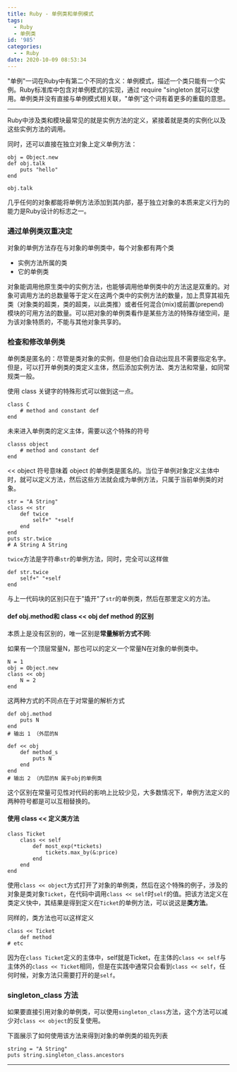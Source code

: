 ```yaml
---
title: Ruby - 单例类和单例模式
tags:
  - Ruby
  - 单例类
id: '985'
categories:
  - - Ruby
date: 2020-10-09 08:53:34
---
```


"单例"一词在Ruby中有第二个不同的含义：单例模式，描述一个类只能有一个实例。Ruby标准库中包含对单例模式的实现，通过 require "singleton 就可以使用。单例类并没有直接与单例模式相关联，"单例"这个词有着更多的重载的意思。

* * *

Ruby中涉及类和模块最常见的就是实例方法的定义，紧接着就是类的实例化以及这些实例方法的调用。

同时，还可以直接在独立对象上定义单例方法：

```
obj = Object.new
def obj.talk
    puts "hello"
end

obj.talk
```

几乎任何的对象都能将单例方法添加到其内部，基于独立对象的本质来定义行为的能力是Ruby设计的标志之一。

### 通过单例类双重决定

对象的单例方法存在与对象的单例类中，每个对象都有两个类

*   实例方法所属的类
*   它的单例类

对象能调用他原生类中的实例方法，也能够调用他单例类中的方法这是双重的。对象可调用方法的总数量等于定义在这两个类中的实例方法的数量，加上贯穿其祖先类（对象类的超类，类的超类，以此类推）或者任何混合(mix)或前置(prepend)模块的可用方法的数量。可以把对象的单例类看作是某些方法的特殊存储空间，是为该对象特质的，不能与其他对象共享的。

### 检查和修改单例类

单例类是匿名的：尽管是类对象的实例，但是他们会自动出现且不需要指定名字。但是，可以打开单例类的类定义主体，然后添加实例方法、类方法和常量，如同常规类一般。

使用 class 关键字的特殊形式可以做到这一点。

```
class C
    # method and constant def
end
```

未来进入单例类的定义主体，需要以这个特殊的符号

```
classs object
    # method and constant def
end
```

<< object 符号意味着 object 的单例类是匿名的。当位于单例对象定义主体中时，就可以定义方法，然后这些方法就会成为单例方法，只属于当前单例类的对象。

```
str = "A String"
class << str
    def twice
        self+" "+self
    end
end
puts str.twice
# A String A String
```

`twice`方法是字符串`str`的单例方法，同时，完全可以这样做

```
def str.twice
    self+" "+self
end
```

与上一代码块的区别只在于"撬开"了`str`的单例类，然后在那里定义的方法。

#### def obj.method和 class << obj def method 的区别

本质上是没有区别的，唯一区别是**常量解析方式不同**:

如果有一个顶层常量N，那也可以的定义一个常量N在对象的单例类中。

```
N = 1
obj = Object.new
class << obj
    N = 2
end
```

这两种方式的不同点在于对常量的解析方式

```
def obj.method
    puts N
end
# 输出 1 （外层的N

def << obj
    def method_s
        puts N
    end
end
# 输出 2 （内层的N 属于obj的单例类
```

这个区别在常量可见性对代码的影响上比较少见，大多数情况下，单例方法定义的两种符号都是可以互相替换的。

#### 使用 class << 定义类方法

```
class Ticket
    class << self
        def most_exp(*tickets)
            tickets.max_by(&:price)
        end
    end
end
```

使用`class << object`方式打开了对象的单例类，然后在这个特殊的例子，涉及的对象是类对象`Ticket`，在代码中调用`class << self`时`self`的值。把该方法定义在类定义快中，其结果是得到定义在`Ticket`的单例方法，可以说这是**类方法**。

同样的，类方法也可以这样定义

```
class << Ticket
    def method
# etc
```

因为在`class Ticket`定义的主体中，self就是Ticket，在主体的`class << self`与主体外的`class << Ticket`相同，但是在实践中通常只会看到`class << self`，任何时候，对象方法只需要打开的是`self`。

### singleton_class 方法

如果要直接引用对象的单例类，可以使用`singleton_class`方法，这个方法可以减少对`class << object`的反复使用。

下面展示了如何使用该方法来得到对象的单例类的祖先列表

```
string = "A String"
puts string.singleton_class.ancestors
```

* * *